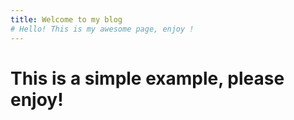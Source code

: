 ```yaml
---
title: Welcome to my blog
# Hello! This is my awesome page, enjoy !
---
```


# This is a simple example, please enjoy!
